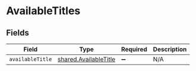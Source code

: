 # AvailableTitles


## Fields

| Field                                                                 | Type                                                                  | Required                                                              | Description                                                           |
| --------------------------------------------------------------------- | --------------------------------------------------------------------- | --------------------------------------------------------------------- | --------------------------------------------------------------------- |
| `availableTitle`                                                      | [shared.AvailableTitle](../../../sdk/models/shared/availabletitle.md) | :heavy_minus_sign:                                                    | N/A                                                                   |